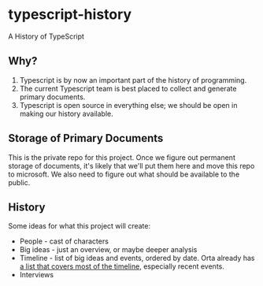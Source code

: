 # typescript-history
A History of TypeScript

## Why?

1. Typescript is by now an important part of the history of programming.
2. The current Typescript team is best placed to collect and generate primary documents.
3. Typescript is open source in everything else; we should be open in making our history available.

## Storage of Primary Documents

This is the private repo for this project.
Once we figure out permanent storage of documents, it's likely that we'll put them here and move this repo to microsoft.
We also need to figure out what should be available to the public.

## History

Some ideas for what this project will create:

* People - cast of characters
* Big ideas - just an overview, or maybe deeper analysis
* Timeline - list of big ideas and events, ordered by date. Orta already has [a list that covers most of the timeline](https://orta.io/notes/js/why-typescript), especially recent events.
* Interviews

